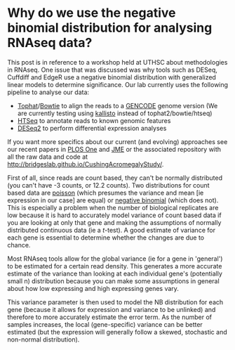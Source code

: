 # Why do we use the negative binomial distribution for analysing RNAseq data?

This post is in reference to a workshop held at UTHSC about methodologies in RNAseq.  One issue that was discussed was why tools such as DESeq, Cuffdiff and EdgeR use a negative binomial distribution with generalized linear models to determine significance.  Our lab currently uses the following pipeline to analyse our data:

* [Tophat](https://ccb.jhu.edu/software/tophat/index.shtml)/[Bowtie](http://bowtie.cbcb.umd.edu/) to align the reads to a [GENCODE](http://www.gencodegenes.org/) genome version (We are currently testing using [kallisto](https://github.com/pachterlab/kallisto) instead of tophat2/bowtie/htseq)
* [HTSeq](http://www-huber.embl.de/users/anders/HTSeq/doc/overview.html) to annotate reads to known genomic features
* [DESeq2](http://bioconductor.org/packages/release/bioc/html/DESeq2.html) to perform differential expression analyses 

If you want more specifics about our current (and evolving) approaches see our recent papers in [PLOS One](http://dx.doi.org/10.1371/journal.pone.0129359) and [JME](http://dx.doi.org/10.1530/JME-15-0119) or the associated repository with all the raw data and code at  http://bridgeslab.github.io/CushingAcromegalyStudy/.

First of all, since reads are count based, they can't be normally distributed (you can't have -3 counts, or 12.2 counts). Two distributions for count based data are [poisson](https://en.wikipedia.org/wiki/Poisson_distribution) (which presumes the variance and mean [ie expression in our case] are equal) or [negative binomial](https://en.wikipedia.org/wiki/Negative_binomial_distribution) (which does not).  This is especially a problem when the number of biological replicates are low because it is hard to accurately model variance of count based data if you are looking at only that gene and making the assumptions of normally distributed continuous data (ie a *t*-test).  A good estimate of variance for each gene is essential to determine whether the changes are due to chance.

Most RNAseq tools allow for the global variance (ie for a gene in 'general') to be estimated for a certain read density.  This generates a more accurate estimate of the variance than looking at each individual gene's (potentially small n) distribution because you can make some assumptions in general about how low expressing and high expressing genes vary.  

This variance parameter is then used to model the NB distribution for each gene (because it allows for expression and variance to be unlinked) and therefore to more accurately estimate the error term.  As the number of samples increases, the local (gene-specific) variance can be better estimated (but the expression will generally follow a skewed, stochastic and non-normal distribution).
